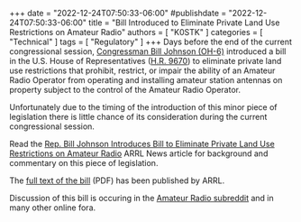 +++
date = "2022-12-24T07:50:33-06:00"
#publishdate = "2022-12-24T07:50:33-06:00"
title = "Bill Introduced to Eliminate Private Land Use Restrictions on Amateur Radio"
authors = [ "K0STK" ]
categories = [ "Technical" ]
tags = [ "Regulatory" ]
+++
Days before the end of the current congressional session,
[Congressman Bill Johnson \(OH-6\)](https://billjohnson.house.gov/)
introduced a bill in the U.S.  House of Representatives
([H.R. 9670](https://www.govtrack.us/congress/bills/117/hr9670))
to eliminate private land use restrictions that prohibit, restrict, or impair
the ability of an Amateur Radio Operator from operating and installing amateur
station antennas on property subject to the control of the Amateur Radio
Operator.
<!--more-->

Unfortunately due to the timing of the introduction of this minor
piece of legislation there is little chance of its consideration
during the current congressional session.

Read the [Rep. Bill Johnson Introduces Bill to Eliminate Private Land Use Restrictions on Amateur Radio](http://www.arrl.org/news/rep-bill-johnson-introduces-bill-to-eliminate-private-land-use-restrictions-on-amateur-radio) ARRL News article for background and commentary on this piece of legislation.

The [full text of the bill](https://www.arrl.org/files/file/HR9670/HR9670-Amateur-Radio-Emergency-Preparedness-Act.pdf) (PDF)
has been published by ARRL.

Discussion of this bill
is occuring in the [Amateur Radio subreddit](https://www.reddit.com/r/amateurradio/comments/ztx37t/rep_bill_johnson_introduces_bill_to_eliminate/)
and in many other online fora.
